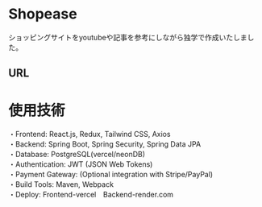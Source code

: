 # Shopease
ショッピングサイトをyoutubeや記事を参考にしながら独学で作成いたしました。 
## URL

# 使用技術
・Frontend: React.js, Redux, Tailwind CSS, Axios  
・Backend: Spring Boot, Spring Security, Spring Data JPA  
・Database: PostgreSQL(vercel/neonDB)  
・Authentication: JWT (JSON Web Tokens)  
・Payment Gateway: (Optional integration with Stripe/PayPal)  
・Build Tools: Maven, Webpack  
・Deploy: Frontend-vercel　Backend-render.com
